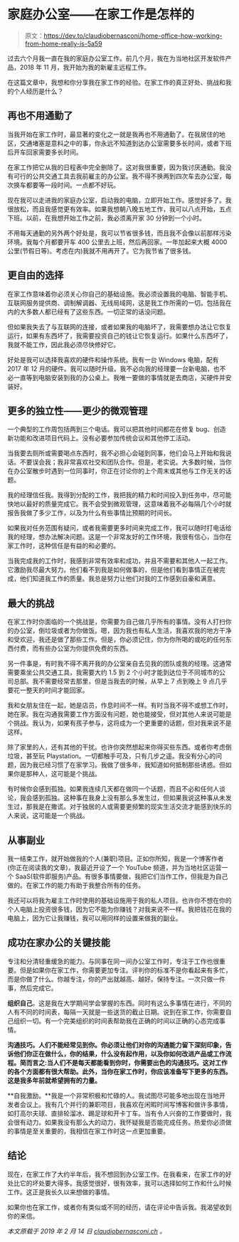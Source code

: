 # 家庭办公室——在家工作是怎样的

> 原文：<https://dev.to/claudiobernasconi/home-office-how-working-from-home-really-is-5a59>

过去六个月我一直在我的家庭办公室工作。前几个月，我在为当地社区开发软件产品，2018 年 11 月，我开始为我的新雇主远程工作。

在这篇文章中，我想和你分享我在家工作的经验。在家工作的真正好处、挑战和我的个人经历是什么？

## 再也不用通勤了

当我开始在家工作时，最显著的变化之一就是我再也不用通勤了。在我居住的地区，交通堵塞是意料之中的事，你永远不知道到达办公室需要多长时间，或者下班后开车回家需要多长时间。

在家工作把它从我的日程表中完全删除了。这对我很重要，因为我讨厌通勤。我没有可行的公共交通工具去我前雇主的办公室。我不得不换两到四次车去办公室，每次换车都要等一段时间。一点都不好玩。

现在我可以走进我的家庭办公室，启动我的电脑，立即开始工作。感觉好多了。我很放松，而且我感觉更有效率。如果我想朝八晚五地工作，我可以八点开始，五点下班。以前，在我想开始工作之前，我必须离开家 30 分钟到一个小时。

不用每天通勤的另外两个好处是，我可以节省很多钱，而且我不会像以前那样污染环境。我每个月都要开车 400 公里去上班，然后再回家。一年加起来大概 4000 公里(节假日等)。考虑在内)我就不用再开了。它为我节省了很多钱。

## 更自由的选择

在家工作意味着你必须关心你自己的基础设施。我必须设置我的电脑、智能手机、互联网服务提供商、调制解调器、无线局域网，这是我工作所需的一切。包括我在内的大多数人都已经有了这些东西。一切正常的话没问题。

但如果我失去了与互联网的连接，或者如果我的电脑坏了，我需要想办法让它恢复运行，如果有东西坏了，我需要投资自己的钱让它恢复运行。如果什么东西坏了，我就不能工作，因此我必须尽快修好它。

好处是我可以选择我喜欢的硬件和操作系统。我有一台 Windows 电脑，配有 2017 年 12 月的硬件。我可以随时升级。我不必向我的经理要一台新电脑，也不必一直等到电脑安装到我的办公桌上。我唯一要做的事情就是去商店，买硬件并安装好。

## 更多的独立性——更少的微观管理

一个典型的工作周包括两到三个电话。我可以把其他时间都花在修复 bug、创造新功能和改进项目代码上。没有必要参加传统会议和其他停工活动。

当我要去厕所或需要喝点东西时，我不必担心会碰到同事，他们会马上开始和我说话。不要误会我；我非常喜欢社交和团队合作。但是，老实说。大多数时候，当你在办公室散步时遇到一位同事时，你正在讨论你的上个周末或其他与工作无关的话题。

我的经理信任我。我得到分配的工作，我把我的精力和时间投入到任务中，尽可能快地以最好的质量完成它。我不会受到微观管理，这意味着我不必每隔几个小时就报告我做了多少工作，以及为什么有些事情比预期的时间长。

如果我对任务范围有疑问，或者我需要更多时间来完成工作，我可以随时打电话给我的经理，想办法解决问题。这是一个非常友好的工作环境，我很有信心，当你在家工作时，这种信任是有益的和必要的。

当我完成我的工作时，我感到非常有效率和成功，并且不需要和其他人一起工作。它激励我尽最大努力。他们看不到我是如何做事的，但是他们看到事情正在被完成，他们知道我工作的质量。我总是努力让他们对我的工作感到自豪和满意。

## 最大的挑战

在家工作时你面临的一个挑战是，你需要为自己做几乎所有的事情。没有人打扫你的办公室，倒垃圾或者为你做饭。嗯，因为我也有私人生活，我喜欢我的地方干净和受欢迎，我还是做了那些工作。但是，你必须记住，你为你所喝的或吃的任何东西付费，而有些办公室为你提供免费的东西。

另一件事是，有时我不得不离开我的办公室亲自去见我的团队或我的经理。这通常需要乘坐公共交通工具，我需要大约 1.5 到 2 个小时才能到达位于不同城市的公司总部。我不需要经常去那里，但是当我去的时候，从早上 7 点到晚上 9 点几乎要花一整天的时间才能回家。

我和女朋友住在一起，她是店员，作息时间不一样。有时当我不得不或想工作时，她在家。我在沟通我需要工作方面没有问题，她也能接受，但对其他人来说可能是个挑战。我认为，如果有孩子参与，这将成为一个更重要的话题，但对我来说不是这样。

除了家里的人，还有其他的干扰。也许你突然想起来你得买些东西。或者你考虑倒垃圾，甚至玩 Playstation。一切都触手可及，只有几步之遥。我没有分心的问题，因为我已经习惯了在家学习。我做了很多年，我知道如何抵制那些诱惑。但如果你是那种人，这可能是个挑战。

有时候你会感到孤独。如果我连续几天都在做同一个话题，而且不必和任何人谈论，我会感到孤独。这种事在我身上没有那么多发生过，但如果我说这种事从未发生过，那我是在撒谎。对于独居的人或需要更频繁的现实生活交流才能感到快乐的人来说，这可能是一个挑战。

## 从事副业

我一结束工作，就开始做我的个人(兼职)项目。正如你所知，我是一个博客作者(你正在阅读我的文章)，我最近开设了一个 YouTube 频道，并为当地社区运营一个 SaaS(软件即服务)产品。有很多事情要做，我把它们当作工作，但我是为自己做的。在家工作的能力有助于我整合所有的任务。

我还可以将我为雇主工作时使用的基础设施用于我的私人项目。也许你不想在你的个人电脑上投资很多钱，因为它不能为你赚钱？对我来说不一样。我把钱花在我的电脑上，因为它让我赚钱，我可以用同样的设置来做我的副业。

## 成功在家办公的关键技能

专注和分清轻重缓急的能力。与同事在同一间办公室工作时，专注于工作也很重要。但是如果你在家工作，你需要更加专注。评判你的标准不是你看起来有多忙，而是你做了什么。你越专注，你的产出就越高、越好。保持专注。一次只做一件事，然后完成它。

**组织自己**。这是我在大学期间学会掌握的东西。同时有这么多事情在进行，不同的人有不同的时间表，每隔一天就是一些送货的截止日期。说到在家工作，你需要自己组织一切。有一个完美组织的时间表帮助我在正确的时间以正确的心态完成事情。

**沟通技巧。人们不能经常见到你。你必须让他们对你的沟通能力留下深刻印象，告诉他们你正在做什么，你的结果，什么没有起作用，以及你如何改进产品或工作流程。简而言之:当人们不是每天都能看到你时，你需要出色的沟通技巧。这对工作的各个方面都有很大帮助。此外，当你在家工作时，你应该准备写下更多的东西。这是我多年前就希望拥有的力量。**

**自我激励。**我是一个非常积极和忙碌的人。我试图尽可能多地出现在当地开发者会议上。我有几个并行的兼职项目，我喜欢在闲暇时间写博客和做许多事情，如打高尔夫球、直排轮溜冰、踢足球和开卡丁车。当有令人兴奋的工作要做时，我会很有动力。如果我没有那么大的动力，我怀疑我是否能完成任务。热爱你必须做的事情是至关重要的，我相信在家工作时这一点更加重要。

## 结论

现在，在家工作了大约半年后，我不想回到办公室工作。在我看来，在家工作的好处比它的坏处要大得多。我感觉很好，很有效率，我可以选择如何工作和什么时候工作。这正是我长久以来想做的事情。

如果你也在家工作，或者你有类似或不同的经历，请在评论中告诉我。我渴望收到你的来信。

*本文原载于 2019 年 2 月 14 日 [claudiobernasconi.ch](https://www.claudiobernasconi.ch/2019/02/14/home-office-how-working-from-home-really-is/) 。*